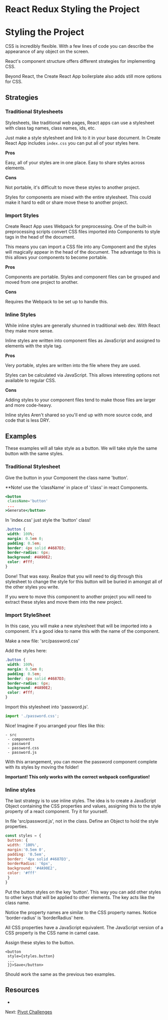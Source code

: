 # React Redux Styling the Project

# Styling the Project

CSS is incredibly flexible. With a few lines of code you 
can describe the appearance of any object on the screen.

React's component structure offers different strategies 
for implementing CSS. 

Beyond React, the Create React App boilerplate also adds 
still more options for CSS. 

## Strategies

### Traditional Stylesheets

Stylesheets, like traditional web pages, React apps can 
use a stylesheet with class tag names, class names, ids,
etc. 

Just make a style stylesheet and link to it in your base
document. In Create React App includes `index.css` you 
can put all of your styles here. 

**Pros**

Easy, all of your styles are in one place. 
Easy to share styles across elements. 

**Cons**

Not portable, it's difficult to move these styles to 
another project.

Styles for components are mixed with the entire stylesheet. 
This could make it hard to edit or share move these 
to another project. 

### Import Styles

Create React App uses Webpack for preprocessing. One of
the built-in preprocessing scripts convert CSS files 
imported into Components to style tags in the head of 
the document. 

This means you can import a CSS file into any Component 
and the styles will magically appear in the head of the 
document. The advantage to this is this allows your 
components to become portable. 

**Pros**

Components are portable. Styles and component files 
can be grouped and moved from one project 
to another. 

**Cons**

Requires the Webpack to be set up to handle this. 

### Inline Styles

While inline styles are generally shunned in 
traditional web dev. With React they make more 
sense. 

Inline styles are written into component files 
as JavaScript and assigned to elements with the 
style tag. 

**Pros**

Very portable, styles are written into the file 
where they are used. 

Styles can be calculated via JavaScript. This allows 
interesting options not available to regular CSS. 

**Cons**

Adding styles to your component files tend to make 
those files are larger and more code-heavy. 

Inline styles Aren't shared so you'll end up with 
more source code, and code that is less DRY. 

## Examples 

These examples will all take style as a button. We 
will take style the same button with the same 
styles. 

### Traditional Stylesheet

Give the button in your Component the class name
'button'. 

**Note! use the 'className' in place of 'class' 
in react Components. 

```jsx
<button 
 className='button'
 ...
>Generate</button>
```

In 'index.css' just style the 'button' class!

```CSS
.button {
 width: 100%;
 margin: 0.5em 0;
 padding: 0.5em;
 border: 4px solid #4687D3;
 border-radius: 6px;
 background: #4A90E2;
 color: #fff;
}
```

Done! That was easy. Realize that you will 
need to dig through this stylesheet to change 
the style for this button will be buried in 
amongst all of the other styles you write. 

If you were to move this component to another
project you will need to extract these styles 
and move them into the new project.

### Import StyleSheet

In this case, you will make a new stylesheet that 
will be imported into a component. It's a good 
idea to name this with the name of the component. 

Make a new file: 'src/password.css'

Add the styles here: 

```CSS
.button {
 width: 100%;
 margin: 0.5em 0;
 padding: 0.5em;
 border: 4px solid #4687D3;
 border-radius: 6px;
 background: #4A90E2;
 color: #fff;
}
```

Import this stylesheet into 'password.js'. 

```JavaScript
import './password.css';
```

Nice! Imagine if you arranged your files like 
this: 

```
- src
 - components
 - password
 - password.css
 - password.js
```

With this arrangement, you can move the password 
component complete with its styles by moving 
the folder!

**Important! This only works with the correct
webpack configuration!**

### Inline styles 

The last strategy is to use inline styles. 
The idea is to create a JavaScript Object 
containing the CSS properties and values, 
assigning this to the style property of a
react component. Try it for yourself. 

In file 'src/password.js', not in the class. 
Define an Object to hold the style properties. 

```JavaScript
const styles = {
 button: {
 width: '100%',
 margin:'0.5em 0',
 padding: '0.5em',
 border: '4px solid #4687D3',
 borderRadius: '6px',
 background: '#4A90E2',
 color: '#fff'
 }
}
```

Put the button styles on the key 'button'. This 
way you can add other styles to other keys that 
will be applied to other elements. The key acts 
like the class name. 

Notice the property names are similar to the
CSS property names. Notice 'border-radius' is 
'borderRadius' here. 

All CSS properties have a JavaScript equivalent. 
The JavaScript version of a CSS property is the
CSS name in camel case. 

Assign these styles to the button. 

```JSX
<button
 style={styles.button}
 ...
 }}>Save</button>
```

Should work the same as the previous two examples. 

## Resources 

-

Next: [Pivot Challenges](../P11-Pivot-Challenges)
